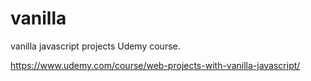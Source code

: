 # vanilla
vanilla javascript projects Udemy course.

https://www.udemy.com/course/web-projects-with-vanilla-javascript/
